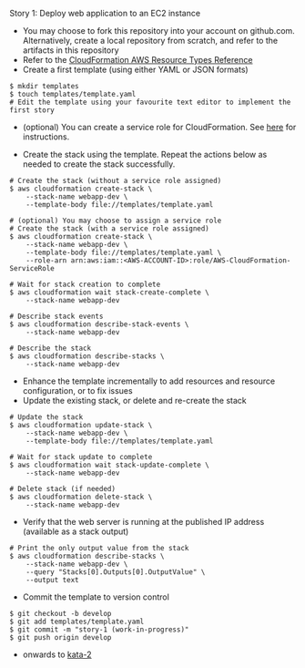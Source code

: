 
Story 1: Deploy web application to an EC2 instance

- You may choose to fork this repository into your account on github.com. Alternatively, create a local repository from scratch, and refer to the artifacts in this repository
- Refer to the [CloudFormation AWS Resource Types Reference](https://docs.aws.amazon.com/AWSCloudFormation/latest/UserGuide/aws-template-resource-type-ref.html)
- Create a first template (using either YAML or JSON formats)

```
$ mkdir templates
$ touch templates/template.yaml
# Edit the template using your favourite text editor to implement the first story 

```

- (optional) You can create a service role for CloudFormation. See [here](../../service-role/HOW-TO.md) for instructions.

- Create the stack using the template. Repeat the actions below as needed to create the stack successfully.

```
# Create the stack (without a service role assigned)
$ aws cloudformation create-stack \
    --stack-name webapp-dev \
    --template-body file://templates/template.yaml 
    
# (optional) You may choose to assign a service role
# Create the stack (with a service role assigned)
$ aws cloudformation create-stack \
    --stack-name webapp-dev \
    --template-body file://templates/template.yaml \
    --role-arn arn:aws:iam::<AWS-ACCOUNT-ID>:role/AWS-CloudFormation-ServiceRole

# Wait for stack creation to complete
$ aws cloudformation wait stack-create-complete \
    --stack-name webapp-dev

# Describe stack events    
$ aws cloudformation describe-stack-events \
    --stack-name webapp-dev

# Describe the stack
$ aws cloudformation describe-stacks \
    --stack-name webapp-dev

```

- Enhance the template incrementally to add resources and resource configuration, or to fix issues
- Update the existing stack, or delete and re-create the stack   
    
```    
# Update the stack
$ aws cloudformation update-stack \
    --stack-name webapp-dev \
    --template-body file://templates/template.yaml
    
# Wait for stack update to complete
$ aws cloudformation wait stack-update-complete \
    --stack-name webapp-dev    

# Delete stack (if needed)
$ aws cloudformation delete-stack \
    --stack-name webapp-dev

```  

- Verify that the web server is running at the published IP address (available as a stack output)

```    
# Print the only output value from the stack
$ aws cloudformation describe-stacks \
    --stack-name webapp-dev \
    --query "Stacks[0].Outputs[0].OutputValue" \
    --output text

```

- Commit the template to version control

```
$ git checkout -b develop
$ git add templates/template.yaml
$ git commit -m "story-1 (work-in-progress)"
$ git push origin develop

```

- onwards to [kata-2](../kata-2/HOW-TO.md)
